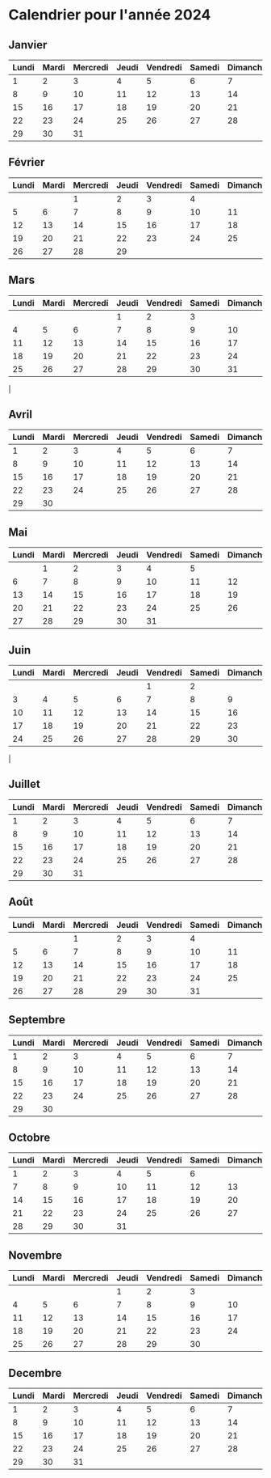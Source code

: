     
# Calendrier pour l'année 2024
    
## Janvier
 
| Lundi | Mardi | Mercredi | Jeudi | Vendredi | Samedi | Dimanche |
| ----- | ----- | -------- | ----- | -------- | ------ | -------- |
 1|     2|     3|     4|     5|     6|     7
 8|     9|    10|    11|    12|    13|    14
15|    16|    17|    18|    19|    20|    21
22|    23|    24|    25|    26|    27|    28
29|    30|    31|      | 

    
##  Février
 
| Lundi | Mardi | Mercredi | Jeudi | Vendredi | Samedi | Dimanche |
| ----- | ----- | -------- | ----- | -------- | ------ | -------- |
  |      |      |     1|     2|     3|     4
 5|     6|     7|     8|     9|    10|    11
12|    13|    14|    15|    16|    17|    18
19|    20|    21|    22|    23|    24|    25
26|    27|    28|    29|      | 

    
## Mars
 
| Lundi | Mardi | Mercredi | Jeudi | Vendredi | Samedi | Dimanche |
| ----- | ----- | -------- | ----- | -------- | ------ | -------- |
  |      |      |      |     1|     2|     3
 4|     5|     6|     7|     8|     9|    10
11|    12|    13|    14|    15|    16|    17
18|    19|    20|    21|    22|    23|    24
25|    26|    27|    28|    29|    30|    31
  | 

    
## Avril
 
| Lundi | Mardi | Mercredi | Jeudi | Vendredi | Samedi | Dimanche |
| ----- | ----- | -------- | ----- | -------- | ------ | -------- |
 1|     2|     3|     4|     5|     6|     7
 8|     9|    10|    11|    12|    13|    14
15|    16|    17|    18|    19|    20|    21
22|    23|    24|    25|    26|    27|    28
29|    30|      | 

    
## Mai
 
| Lundi | Mardi | Mercredi | Jeudi | Vendredi | Samedi | Dimanche |
| ----- | ----- | -------- | ----- | -------- | ------ | -------- |
  |      |     1|     2|     3|     4|     5
 6|     7|     8|     9|    10|    11|    12
13|    14|    15|    16|    17|    18|    19
20|    21|    22|    23|    24|    25|    26
27|    28|    29|    30|    31|      | 

    
## Juin
 
| Lundi | Mardi | Mercredi | Jeudi | Vendredi | Samedi | Dimanche |
| ----- | ----- | -------- | ----- | -------- | ------ | -------- |
  |      |      |      |      |     1|     2
 3|     4|     5|     6|     7|     8|     9
10|    11|    12|    13|    14|    15|    16
17|    18|    19|    20|    21|    22|    23
24|    25|    26|    27|    28|    29|    30
  | 

    
## Juillet
 
| Lundi | Mardi | Mercredi | Jeudi | Vendredi | Samedi | Dimanche |
| ----- | ----- | -------- | ----- | -------- | ------ | -------- |
 1|     2|     3|     4|     5|     6|     7
 8|     9|    10|    11|    12|    13|    14
15|    16|    17|    18|    19|    20|    21
22|    23|    24|    25|    26|    27|    28
29|    30|    31|      | 

    
## Août
 
| Lundi | Mardi | Mercredi | Jeudi | Vendredi | Samedi | Dimanche |
| ----- | ----- | -------- | ----- | -------- | ------ | -------- |
  |      |      |     1|     2|     3|     4
 5|     6|     7|     8|     9|    10|    11
12|    13|    14|    15|    16|    17|    18
19|    20|    21|    22|    23|    24|    25
26|    27|    28|    29|    30|    31|      | 

    
## Septembre
 
| Lundi | Mardi | Mercredi | Jeudi | Vendredi | Samedi | Dimanche |
| ----- | ----- | -------- | ----- | -------- | ------ | -------- |
 1|     2|     3|     4|     5|     6|     7
 8|     9|    10|    11|    12|    13|    14
15|    16|    17|    18|    19|    20|    21
22|    23|    24|    25|    26|    27|    28
29|    30|      | 

    
## Octobre
 
| Lundi | Mardi | Mercredi | Jeudi | Vendredi | Samedi | Dimanche |
| ----- | ----- | -------- | ----- | -------- | ------ | -------- |
  |     1|     2|     3|     4|     5|     6
 7|     8|     9|    10|    11|    12|    13
14|    15|    16|    17|    18|    19|    20
21|    22|    23|    24|    25|    26|    27
28|    29|    30|    31|      | 

    
## Novembre
 
| Lundi | Mardi | Mercredi | Jeudi | Vendredi | Samedi | Dimanche |
| ----- | ----- | -------- | ----- | -------- | ------ | -------- |
  |      |      |      |     1|     2|     3
 4|     5|     6|     7|     8|     9|    10
11|    12|    13|    14|    15|    16|    17
18|    19|    20|    21|    22|    23|    24
25|    26|    27|    28|    29|    30|      | 

    
## Decembre
 
| Lundi | Mardi | Mercredi | Jeudi | Vendredi | Samedi | Dimanche |
| ----- | ----- | -------- | ----- | -------- | ------ | -------- |
 1|     2|     3|     4|     5|     6|     7
 8|     9|    10|    11|    12|    13|    14
15|    16|    17|    18|    19|    20|    21
22|    23|    24|    25|    26|    27|    28
29|    30|    31|      | 

